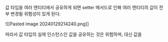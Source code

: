 값 타입을 여러 엔티티에서 공유하게 되면 setter 메서드로 인해 여러 엔티티의 값이 전부 변경될 위험성이 있게 된다.

![[Pasted image 20240129214240.png]]

따라서 값 타입의 실제 인스턴스인 값을 공유하는 것은 위험하며, 대신 값을 